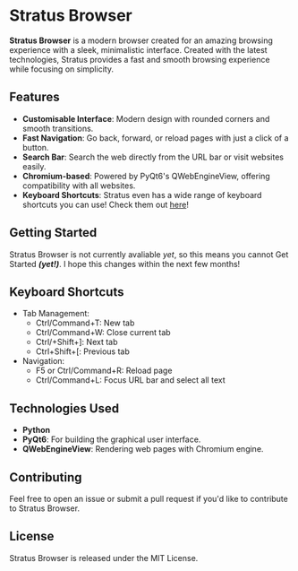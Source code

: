 # Stratus Browser

**Stratus Browser** is a modern browser created for an amazing browsing experience with a sleek, minimalistic interface. Created with the latest technologies, Stratus provides a fast and smooth browsing experience while focusing on simplicity.

## Features
- **Customisable Interface**: Modern design with rounded corners and smooth transitions.
- **Fast Navigation**: Go back, forward, or reload pages with just a click of a button.
- **Search Bar**: Search the web directly from the URL bar or visit websites easily.
- **Chromium-based**: Powered by PyQt6's QWebEngineView, offering compatibility with all websites.
- **Keyboard Shortcuts**: Stratus even has a wide range of keyboard shortcuts you can use! Check them out [here](#keyboard-shortcuts)!

## Getting Started
Stratus Browser is not currently avaliable *yet*, so this means you cannot Get Started ***(yet!)***. I hope this changes within the next few months!

## Keyboard Shortcuts
- Tab Management:
    - Ctrl/Command+T: New tab
    - Ctrl/Command+W: Close current tab
    - Ctrl/+Shift+]: Next tab
    - Ctrl+Shift+[: Previous tab
- Navigation:
    - F5 or Ctrl/Command+R: Reload page
    - Ctrl/Command+L: Focus URL bar and select all text

## Technologies Used
- **Python**
- **PyQt6**: For building the graphical user interface.
- **QWebEngineView**: Rendering web pages with Chromium engine.

## Contributing
Feel free to open an issue or submit a pull request if you'd like to contribute to Stratus Browser.

## License
Stratus Browser is released under the MIT License.
